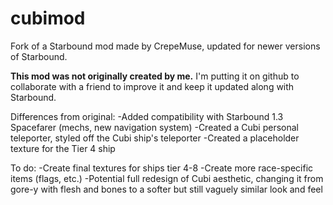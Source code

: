 # cubimod
Fork of a Starbound mod made by CrepeMuse, updated for newer versions of Starbound.

**This mod was not originally created by me.** I'm putting it on github to collaborate with a friend to improve it and keep it updated along with Starbound.

Differences from original:
-Added compatibility with Starbound 1.3 Spacefarer (mechs, new navigation system)
-Created a Cubi personal teleporter, styled off the Cubi ship's teleporter
-Created a placeholder texture for the Tier 4 ship

To do:
-Create final textures for ships tier 4-8
-Create more race-specific items (flags, etc.)
-Potential full redesign of Cubi aesthetic, changing it from gore-y with flesh and bones to a softer but still vaguely similar look and feel

